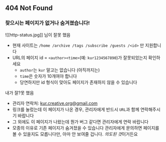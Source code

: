 ## 404 Not Found
### 찾으시는 페이지가 없거나 숨겨졌습니다!
![[http-status.jpg]]
님이 잘못 했음
- 현재 사이트는 `/home /archive /tags /subscribe /guests /<id>` 만 지원합니다
- URL의 페이지 id = `<author><time>`(예: `kur1234567890`)가 잘못되었는지 확인하세요
  - `author`는 `kur` 말고는 없습니다 (아직까지는)
  - `time`은 숫자가 10개여야 합니다
  - 당연하지만 id 형식이 맞아도 페이지가 존재하지 않을 수 있습니다

내가 잘?못 했음
- 관리자 연락처: kur.creative.org@gmail.com
- 링크를 눌렀는데 이 페이지가 나온 경우, 관리자에게 반드시 `URL`과 함께 연락해주시기 바랍니다
- 그 외에도 이 페이지가 나왔는데 뭔가 버그 같다면 관리자에게 연락 바랍니다
- 모종의 이유로 기존 페이지가 숨겨졌을 수 있습니다
  관리자에게 문의하면 페이지를 볼 수 있을지도 모릅니다만, 
  아마 안 보여줄 겁니다. *의도된 것*이거든요